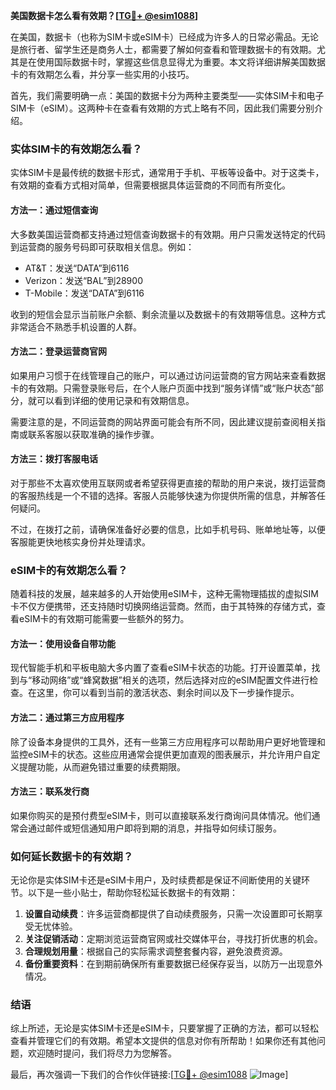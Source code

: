 **美国数据卡怎么看有效期？[[TG💪+ @esim1088](https://t.me/s/esim1088)]**

在美国，数据卡（也称为SIM卡或eSIM卡）已经成为许多人的日常必需品。无论是旅行者、留学生还是商务人士，都需要了解如何查看和管理数据卡的有效期。尤其是在使用国际数据卡时，掌握这些信息显得尤为重要。本文将详细讲解美国数据卡的有效期怎么看，并分享一些实用的小技巧。

首先，我们需要明确一点：美国的数据卡分为两种主要类型——实体SIM卡和电子SIM卡（eSIM）。这两种卡在查看有效期的方式上略有不同，因此我们需要分别介绍。

### 实体SIM卡的有效期怎么看？

实体SIM卡是最传统的数据卡形式，通常用于手机、平板等设备中。对于这类卡，有效期的查看方式相对简单，但需要根据具体运营商的不同而有所变化。

#### 方法一：通过短信查询

大多数美国运营商都支持通过短信查询数据卡的有效期。用户只需发送特定的代码到运营商的服务号码即可获取相关信息。例如：

- AT&T：发送“DATA”到6116
- Verizon：发送“BAL”到28900
- T-Mobile：发送“DATA”到6116

收到的短信会显示当前账户余额、剩余流量以及数据卡的有效期等信息。这种方式非常适合不熟悉手机设置的人群。

#### 方法二：登录运营商官网

如果用户习惯于在线管理自己的账户，可以通过访问运营商的官方网站来查看数据卡的有效期。只需登录账号后，在个人账户页面中找到“服务详情”或“账户状态”部分，就可以看到详细的使用记录和有效期信息。

需要注意的是，不同运营商的网站界面可能会有所不同，因此建议提前查阅相关指南或联系客服以获取准确的操作步骤。

#### 方法三：拨打客服电话

对于那些不太喜欢使用互联网或者希望获得更直接的帮助的用户来说，拨打运营商的客服热线是一个不错的选择。客服人员能够快速为你提供所需的信息，并解答任何疑问。

不过，在拨打之前，请确保准备好必要的信息，比如手机号码、账单地址等，以便客服能更快地核实身份并处理请求。

### eSIM卡的有效期怎么看？

随着科技的发展，越来越多的人开始使用eSIM卡，这种无需物理插拔的虚拟SIM卡不仅方便携带，还支持随时切换网络运营商。然而，由于其特殊的存储方式，查看eSIM卡的有效期可能需要一些额外的努力。

#### 方法一：使用设备自带功能

现代智能手机和平板电脑大多内置了查看eSIM卡状态的功能。打开设置菜单，找到与“移动网络”或“蜂窝数据”相关的选项，然后选择对应的eSIM配置文件进行检查。在这里，你可以看到当前的激活状态、剩余时间以及下一步操作提示。

#### 方法二：通过第三方应用程序

除了设备本身提供的工具外，还有一些第三方应用程序可以帮助用户更好地管理和监控eSIM卡的状态。这些应用通常会提供更加直观的图表展示，并允许用户自定义提醒功能，从而避免错过重要的续费期限。

#### 方法三：联系发行商

如果你购买的是预付费型eSIM卡，则可以直接联系发行商询问具体情况。他们通常会通过邮件或短信通知用户即将到期的消息，并指导如何续订服务。

### 如何延长数据卡的有效期？

无论你是实体SIM卡还是eSIM卡用户，及时续费都是保证不间断使用的关键环节。以下是一些小贴士，帮助你轻松延长数据卡的有效期：

1. **设置自动续费**：许多运营商都提供了自动续费服务，只需一次设置即可长期享受无忧体验。
2. **关注促销活动**：定期浏览运营商官网或社交媒体平台，寻找打折优惠的机会。
3. **合理规划用量**：根据自己的实际需求调整套餐内容，避免浪费资源。
4. **备份重要资料**：在到期前确保所有重要数据已经保存妥当，以防万一出现意外情况。

### 结语

综上所述，无论是实体SIM卡还是eSIM卡，只要掌握了正确的方法，都可以轻松查看并管理它们的有效期。希望本文提供的信息对你有所帮助！如果你还有其他问题，欢迎随时提问，我们将尽力为您解答。

最后，再次强调一下我们的合作伙伴链接:[[TG💪+ @esim1088](https://t.me/s/esim1088) ![Image](https://i.postimg.cc/4NQfJmqS/Snipaste-2025-05-13-00-14-12.png)]